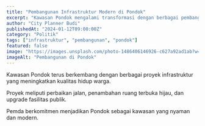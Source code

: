 ```yaml
---
title: "Pembangunan Infrastruktur Modern di Pondok"
excerpt: "Kawasan Pondok mengalami transformasi dengan berbagai pembangunan infrastruktur modern untuk kenyamanan warga."
author: "City Planner Budi"
publishedAt: "2024-01-12T09:00:00Z"
category: "Politik"
tags: ["infrastruktur", "pembangunan", "pondok"]
featured: false
image: "https://images.unsplash.com/photo-1486406146926-c627a92ad1ab?w=1200&h=675&fit=crop"
imageAlt: "Pembangunan di Pondok"
---
```


Kawasan Pondok terus berkembang dengan berbagai proyek infrastruktur yang meningkatkan kualitas hidup warga.

Proyek meliputi perbaikan jalan, penambahan ruang terbuka hijau, dan upgrade fasilitas publik.

Pemda berkomitmen menjadikan Pondok sebagai kawasan yang nyaman dan modern.
